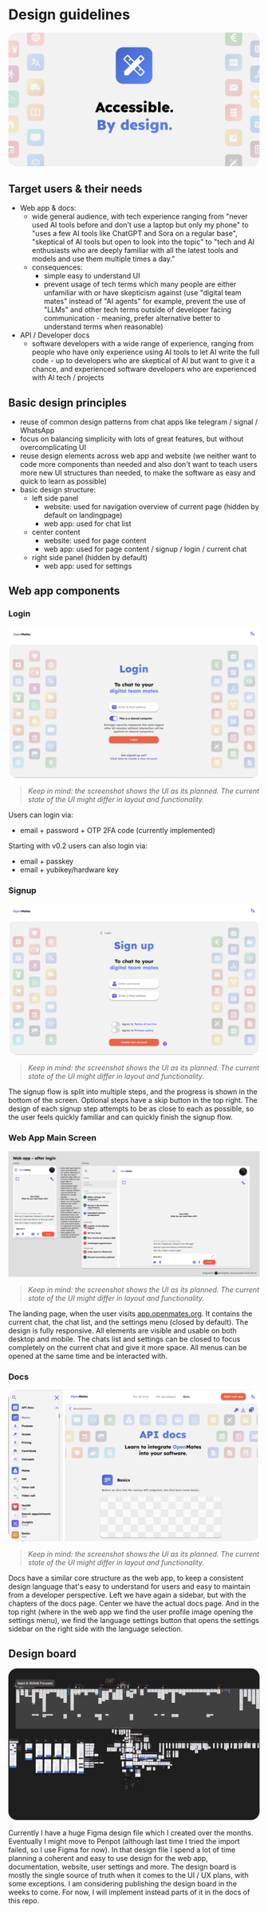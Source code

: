 # Design guidelines

![Design guidelines header image](../images/designguidelines_header.png)


## Target users & their needs

- Web app & docs:
	- wide general audience, with tech experience ranging from "never used AI tools before and don't use a laptop but only my phone" to "uses a few AI tools like ChatGPT and Sora on a regular base", "skeptical of AI tools but open to look into the topic" to "tech and AI enthusiasts who are deeply familiar with all the latest tools and models and use them multiple times a day."
	- consequences:
		- simple easy to understand UI
		- prevent usage of tech terms which many people are either unfamiliar with or have skepticism against (use "digital team mates" instead of "AI agents" for example, prevent the use of "LLMs" and other tech terms outside of developer facing communication - meaning, prefer alternative better to understand terms when reasonable)
- API / Developer docs
	- software developers with a wide range of experience, ranging from people who have only experience using AI tools to let AI write the full code - up to developers who are skeptical of AI but want to give it a chance, and experienced software developers who are experienced with AI tech / projects


## Basic design principles

- reuse of common design patterns from chat apps like telegram / signal / WhatsApp
- focus on balancing simplicity with lots of great features, but without overcomplicating UI
- reuse design elements across web app and website (we neither want to code more components than needed and also don't want to teach users more new UI structures than needed, to make the software as easy and quick to learn as possible)
- basic design structure:
	- left side panel
		- website: used for navigation overview of current page (hidden by default on landingpage)
		- web app: used for chat list
	- center content
		- website: used for page content
		- web app: used for page content / signup / login / current chat
	- right side panel (hidden by default)
		- web app: used for settings


## Web app components

### Login

![Web app login screenshot](../images/login.png)
>_Keep in mind: the screenshot shows the UI as its planned. The current state of the UI might differ in layout and functionality._

Users can login via:
- email + password + OTP 2FA code (currently implemented)

Starting with v0.2 users can also login via:
- email + passkey
- email + yubikey/hardware key

### Signup

![Web app signup screenshot](../images/signup.png)
>_Keep in mind: the screenshot shows the UI as its planned. The current state of the UI might differ in layout and functionality._

The signup flow is split into multiple steps, and the progress is shown in the bottom of the screen. Optional steps have a skip button in the top right. The design of each signup step attempts to be as close to each as possible, so the user feels quickly familiar and can quickly finish the signup flow.


### Web App Main Screen

![Web app main screen screenshot](../images/web_app_after_login.jpg)
>_Keep in mind: the screenshot shows the UI as its planned. The current state of the UI might differ in layout and functionality._

The landing page, when the user visits [app.openmates.org](https://app.openmates.org). It contains the current chat, the chat list, and the settings menu (closed by default). The design is fully responsive. All elements are visible and usable on both desktop and mobile. The chats list and settings can be closed to focus completely on the current chat and give it more space. All menus can be opened at the same time and be interacted with. 

<!-- 
#### Current chat

#### Chats list & Search

#### Settings 
-->


### Docs

![Docs screen screenshot](../images/docs.png)
>_Keep in mind: the screenshot shows the UI as its planned. The current state of the UI might differ in layout and functionality._

Docs have a similar core structure as the web app, to keep a consistent design language that's easy to understand for users and easy to maintain from a developer perspective. Left we have again a sidebar, but with the chapters of the docs page. Center we have the actual docs page. And in the top right (where in the web app we find the user profile image opening the settings menu), we find the language settings button that opens the settings sidebar on the right side with the language selection.

## Design board

![Design board screenshot](../images/designboard.png)

Currently I have a huge Figma design file which I created over the months. Eventually I might move to Penpot (although last time I tried the import failed, so I use Figma for now). In that design file I spend a lot of time planning a coherent and easy to use design for the web app, documentation, website, user settings and more. The design board is mostly the single source of truth when it comes to the UI / UX plans, with some exceptions. I am considering publishing the design board in the weeks to come. For now, I will implement instead parts of it in the docs of this repo.